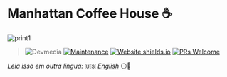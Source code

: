 # Manhattan Coffee House ☕

![print1](https://github.com/mtlouzada/Cafeteria/assets/120414065/45f894e1-0732-4cec-8a64-757639d77c7d)

> ![Devmedia](https://img.shields.io/badge/DevMedia-E7ECEB?style=for-the-badge&logo=appium&logoColor=83B81A) [![Maintenance](https://img.shields.io/badge/Maintained%3F-yes-green.svg)](https://GitHub.com/Naereen/StrapDown.js/graphs/commit-activity) [![Website shields.io](https://img.shields.io/website-up-down-green-red/http/shields.io.svg)](http://shields.io/) [![PRs Welcome](https://img.shields.io/badge/PRs-welcome-brightgreen.svg?style=flat-square)](http://makeapullrequest.com)

_Leia isso em outra lingua:_ 🇺🇸 [_English_](../README.md) ⚪🔵
